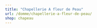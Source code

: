 ```yaml
---
title: "Chapellerie A fleur de Peau"
url: /domme/chapellerie-a-fleur-de-peau/
shop: chapeau
---
```

